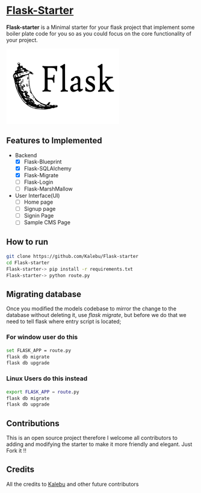 # [Flask-Starter](#)

**Flask-starter** is a Minimal starter for your flask project that implement some boiler plate code for you so as you could focus on the core functionality of your project.

<img src="flask.webp" width="300" height="200">

## Features to Implemented

- Backend
  - [x] Flask-Blueprint
  - [x] Flask-SQLAlchemy
  - [x] Flask-Migrate
  - [ ] Flask-Login
  - [ ] Flask-MarshMallow

- User Interface(UI)
  - [ ] Home page
  - [ ] Signup page
  - [ ] Signin Page
  - [ ] Sample CMS Page

## How to run

```bash
git clone https://github.com/Kalebu/Flask-starter
cd Flask-starter
Flask-starter-> pip install -r requirements.txt
Flask-starter-> python route.py
```


## Migrating database 
Once you modified the models codebase to mirror the change to the database without deleting it, use *flask migrate*, but before we do that we need to tell flask where entry script is located;

### For window user do this

```bash
set FLASK_APP = route.py
flask db migrate
flask db upgrade
```
### Linux Users do this instead

```bash
export FLASK_APP = route.py
flask db migrate
flask db upgrade
```

## Contributions

This is an open source project therefore I welcome all contributors to adding and modifying the starter to make it more friendly and elegant. Just Fork it !!

## Credits

All the credits to [Kalebu](https://github.com/kalebu) and other future contributors
